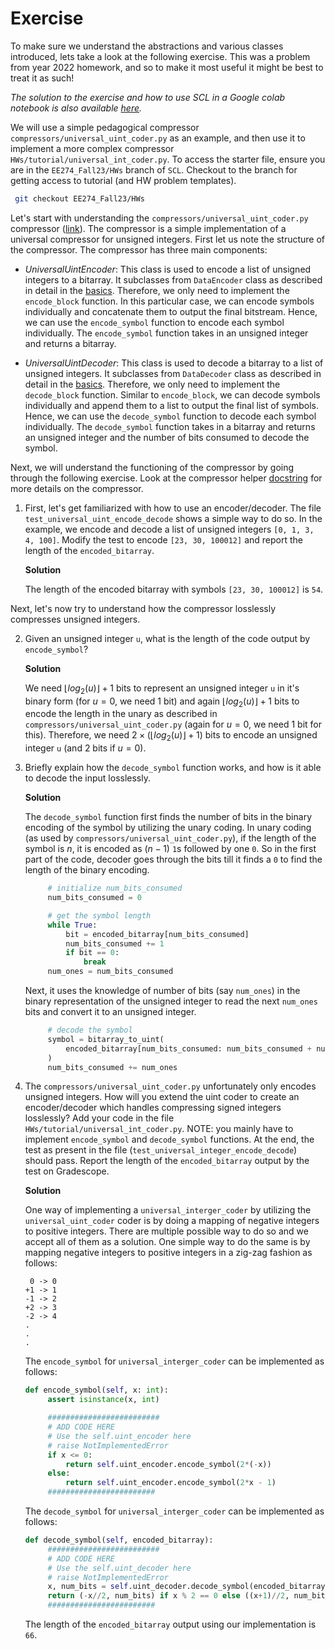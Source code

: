 # Exercise

To make sure we understand the abstractions and various classes introduced, lets take a look at the following exercise. This was a problem from year 2022 homework, and so to make it most useful it might be best to treat it as such! 

*The solution to the exercise and how to use SCL in a Google colab notebook is also available [here](https://colab.research.google.com/drive/1zf5Kk6rhf0mhfYjIQx8inx1TpwVpYLTg?usp=sharing).*

We will use a simple pedagogical compressor `compressors/universal_uint_coder.py` as an example, and then use it to implement a more complex compressor `HWs/tutorial/universal_int_coder.py`. To access the starter file, ensure you are in the `EE274_Fall23/HWs` branch of `SCL`. Checkout to the branch for getting access to tutorial (and HW problem templates).
    
```sh
 git checkout EE274_Fall23/HWs
 ```

Let's start with understanding the `compressors/universal_uint_coder.py` compressor ([link](https://github.com/kedartatwawadi/stanford_compression_library/blob/main/scl/compressors/universal_uint_coder.py)). The compressor is a simple implementation of a universal compressor for unsigned integers. First let us note the structure of the compressor. The compressor has three main components:

- *UniversalUintEncoder*: This class is used to encode a list of unsigned integers to a bitarray. It subclasses from `DataEncoder` class as described in detail in the [basics](./basics.md). Therefore, we only need to implement the `encode_block` function. In this particular case, we can encode symbols individually and concatenate them to output the final bitstream. Hence, we can use the `encode_symbol` function to encode each symbol individually. The `encode_symbol` function takes in an unsigned integer and returns a bitarray. 

- *UniversalUintDecoder*: This class is used to decode a bitarray to a list of unsigned integers. It subclasses from `DataDecoder` class as described in detail in the [basics](./basics.md). Therefore, we only need to implement the `decode_block` function. Similar to `encode_block`, we can decode symbols individually and append them to a list to output the final list of symbols. Hence, we can use the `decode_symbol` function to decode each symbol individually. The `decode_symbol` function takes in a bitarray and returns an unsigned integer and the number of bits consumed to decode the symbol.

Next, we will understand the functioning of the compressor by going through the following exercise. Look at the compressor helper [docstring](https://github.com/kedartatwawadi/stanford_compression_library/blob/d221a3208d46e6faab21d05e9b21e87dc088d9ae/scl/compressors/universal_uint_coder.py#L1C7-L1C7) for more details on the compressor. 

1. First, let's get familiarized with how to use an encoder/decoder. The file `test_universal_uint_encode_decode` shows a simple way to do so. In the example, we encode and decode a list of unsigned integers `[0, 1, 3, 4, 100]`. Modify the test to encode `[23, 30, 100012]` and report the length of the `encoded_bitarray`.

    **Solution**

    The length of the encoded bitarray with symbols `[23, 30, 100012]` is `54`.

Next, let's now try to understand how the compressor losslessly compresses unsigned integers.

2. Given an unsigned integer `u`, what is the length of the code output by `encode_symbol`? 

   **Solution**

   We need $\lfloor log_2(u) \rfloor + 1$ bits to represent an unsigned integer `u` in it's binary form (for $u = 0$, we need 1 bit) and again $\lfloor log_2(u) \rfloor + 1$ bits to encode the length in the unary as described in `compressors/universal_uint_coder.py` (again for $u = 0$, we need 1 bit for this). Therefore, we need $2\times(\lfloor log_2(u) \rfloor + 1)$ bits to encode an unsigned integer `u` (and 2 bits if $u = 0$).

3. Briefly explain how the `decode_symbol` function works, and how is it able to decode the input losslessly. 
   
   **Solution**

   The `decode_symbol` function first finds the number of bits in the binary encoding of the symbol by utilizing the unary coding. In unary coding (as used by `compressors/universal_uint_coder.py`), if the length of the symbol is $n$, it is encoded as $(n-1)$ `1`s followed by one `0`. So in the first part of the code, decoder goes through the bits till it finds a `0` to find the length of the binary encoding.

   ```python
        # initialize num_bits_consumed
        num_bits_consumed = 0

        # get the symbol length
        while True:
            bit = encoded_bitarray[num_bits_consumed]
            num_bits_consumed += 1
            if bit == 0:
                break
        num_ones = num_bits_consumed
   ```
   Next, it uses the knowledge of number of bits (say `num_ones`) in the binary representation of the unsigned integer to read the next `num_ones` bits and convert it to an unsigned integer. 

   ```python
        # decode the symbol
        symbol = bitarray_to_uint(
            encoded_bitarray[num_bits_consumed: num_bits_consumed + num_ones]
        )
        num_bits_consumed += num_ones
   ```

4. The `compressors/universal_uint_coder.py` unfortunately only encodes unsigned integers. How will you extend the uint coder to create an encoder/decoder which handles compressing signed integers losslessly? Add your code in the file `HWs/tutorial/universal_int_coder.py`. NOTE: you mainly have to implement `encode_symbol` and `decode_symbol` functions. At the end, the test as present in the file (`test_universal_integer_encode_decode`) should pass. Report the length of the `encoded_bitarray` output by the test on Gradescope.

    **Solution**

   One way of implementing a `universal_interger_coder` by utilizing the `universal_uint_coder` coder is by doing a mapping of negative integers to positive integers. There are multiple possible way to do so and we accept all of them as a solution. One simple way to do the same is by mapping negative integers to positive integers in a zig-zag fashion as follows:

   ```
    0 -> 0
   +1 -> 1
   -1 -> 2
   +2 -> 3
   -2 -> 4
   .
   .
   .
   ``` 
   The `encode_symbol` for `universal_interger_coder` can be implemented as follows:

   ```python
   def encode_symbol(self, x: int):
        assert isinstance(x, int)

        #########################
        # ADD CODE HERE
        # Use the self.uint_encoder here
        # raise NotImplementedError
        if x <= 0:
            return self.uint_encoder.encode_symbol(2*(-x))
        else:
            return self.uint_encoder.encode_symbol(2*x - 1)
        ########################
    ```

   The `decode_symbol` for `universal_interger_coder` can be implemented as follows:
   ```python
   def decode_symbol(self, encoded_bitarray):
        #########################
        # ADD CODE HERE
        # Use the self.uint_decoder here
        # raise NotImplementedError
        x, num_bits = self.uint_decoder.decode_symbol(encoded_bitarray)
        return (-x//2, num_bits) if x % 2 == 0 else ((x+1)//2, num_bits)
        ########################
   ```
   
    The length of the `encoded_bitarray` output using our implementation is `66`.